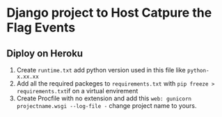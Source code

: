 # Django project to Host Catpure the Flag Events




## Diploy on Heroku

1. Create `runtime.txt` add python version used in this file like `python-x.xx.xx`
2. Add all the required packeges to `requirements.txt` with `pip freeze > requirements.txt`if on a virtual envirement
3. Create Procfile with no extension and add this `web: gunicorn projectname.wsgi --log-file -` change project name to yours.
